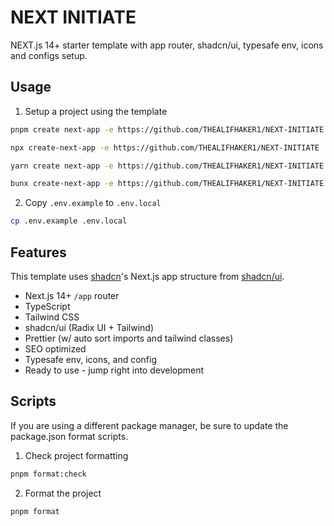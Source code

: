 # NEXT INITIATE

NEXT.js 14+ starter template with app router, shadcn/ui, typesafe env, icons and configs setup.

## Usage

1. Setup a project using the template

```bash
pnpm create next-app -e https://github.com/THEALIFHAKER1/NEXT-INITIATE
```

```bash
npx create-next-app -e https://github.com/THEALIFHAKER1/NEXT-INITIATE
```

```bash
yarn create next-app -e https://github.com/THEALIFHAKER1/NEXT-INITIATE
```

```bash
bunx create-next-app -e https://github.com/THEALIFHAKER1/NEXT-INITIATE
```

2. Copy `.env.example` to `.env.local`

```bash
cp .env.example .env.local
```

## Features

This template uses [shadcn](https://github.com/shadcn)'s Next.js app structure from [shadcn/ui](https://ui.shadcn.com/).

- Next.js 14+ `/app` router
- TypeScript
- Tailwind CSS
- shadcn/ui (Radix UI + Tailwind)
- Prettier (w/ auto sort imports and tailwind classes)
- SEO optimized
- Typesafe env, icons, and config
- Ready to use - jump right into development

## Scripts

If you are using a different package manager, be sure to update the package.json format scripts.

1. Check project formatting

```bash
pnpm format:check
```

2. Format the project

```bash
pnpm format
```
